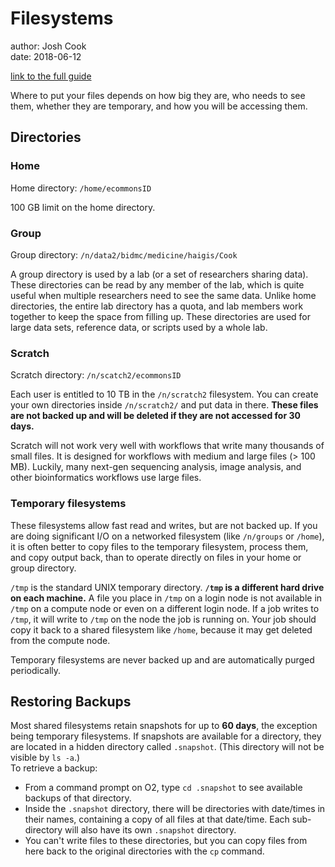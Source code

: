 # Filesystems
author: Josh Cook  
date: 2018-06-12  

[link to the full guide](https://wiki.rc.hms.harvard.edu/display/O2/Filesystems)  

Where to put your files depends on how big they are, who needs to see them, whether they are temporary, and how you will be accessing them.  

## Directories

### Home

Home directory: `/home/ecommonsID`  

100 GB limit on the home directory.  

### Group

Group directory: `/n/data2/bidmc/medicine/haigis/Cook`  

A group directory is used by a lab (or a set of researchers sharing data). These directories can be read by any member of the lab, which is quite useful when multiple researchers need to see the same data. Unlike home directories, the entire lab directory has a quota, and lab members work together to keep the space from filling up. These directories are used for large data sets, reference data, or scripts used by a whole lab.

### Scratch 

Scratch directory: `/n/scatch2/ecommonsID`  

Each user is entitled to 10 TB in the `/n/scratch2` filesystem. You can create your own directories inside `/n/scratch2/` and put data in there. **These files are not backed up and will be deleted if they are not accessed for 30 days.**  

Scratch will not work very well with workflows that write many thousands of small files. It is designed for workflows with medium and large files (> 100 MB). Luckily, many next-gen sequencing analysis, image analysis, and other bioinformatics workflows use large files.

### Temporary filesystems

These filesystems allow fast read and writes, but are not backed up. If you are doing significant I/O on a networked filesystem (like `/n/groups` or `/home`), it is often better to copy files to the temporary filesystem, process them, and copy output back, than to operate directly on files in your home or group directory.  

`/tmp` is the standard UNIX temporary directory. **`/tmp` is a different hard drive on each machine.** A file you place in `/tmp` on a login node is not available in `/tmp` on a compute node or even on a different login node. If a job writes to `/tmp`, it will write to `/tmp` on the node the job is running on. Your job should copy it back to a shared filesystem like `/home`, because it may get deleted from the compute node.  

Temporary filesystems are never backed up and are automatically purged periodically.

## Restoring Backups

Most shared filesystems retain snapshots for up to **60 days**, the exception being temporary filesystems. If snapshots are available for a directory, they are located in a hidden directory called `.snapshot`. (This directory will not be visible by `ls -a`.)  
To retrieve a backup:

* From a command prompt on O2, type `cd .snapshot` to see available backups of that directory.
* Inside the `.snapshot` directory, there will be directories with date/times in their names, containing a copy of all files at that date/time. Each sub-directory will also have its own `.snapshot` directory.
* You can't write files to these directories, but you can copy files from here back to the original directories with the `cp` command.